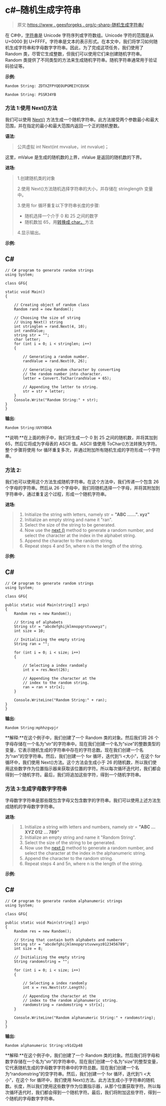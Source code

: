 # c#–随机生成字符串

> 原文:[https://www . geesforgeks . org/c-sharp-随机生成字符串/](https://www.geeksforgeeks.org/c-sharp-randomly-generating-strings/)

在 C#中，[字符串](https://www.geeksforgeeks.org/c-sharp-string/)是 Unicode 字符序列或字符数组。Unicode 字符的范围是从 U+0000 到 U+FFFF。字符串是文本的表示形式。在本文中，我们将学习如何随机生成字符串和字母数字字符串。因此，为了完成这项任务，我们使用了 Random 类，尽管它生成整数，但我们可以使用它们来创建随机字符串。Random 类提供了不同类型的方法来生成随机字符串。随机字符串通常用于验证码验证等。

**示例:**

```
Random String: ZDTXZFPYQEOUPGMEIYCEUSK

Random String: PSSR34YB
```

### 方法 1:使用 Next()方法

我们可以使用 [Next()](https://www.geeksforgeeks.org/c-sharp-random-next-method/) 方法生成一个随机字符串。此方法接受两个参数最小和最大范围，并在指定的最小和最大范围内返回一个正的随机整数。

**语法:**

> 公共虚拟 int Next(int mvvalue，int nvvalue)；

这里，mValue 是生成的随机数的上界，nValue 是返回的随机数的下界。

**进场:**

> 1.创建随机类的对象
> 
> 2.使用 Next()方法随机选择字符串的大小，并存储在 stringlength 变量中。
> 
> 3.使用 for 循环重复以下字符串长度的步骤:
> 
> *   随机选择一个介于 0 和 25 之间的数字
> *   随机数加 65，用[转换成 char。](https://www.geeksforgeeks.org/c-sharp-convert-tocharstring-iformatprovider-method/)方法
> 
> 4.显示输出。

**示例:**

## C#

```
// C# program to generate random strings
using System;

class GFG{

static void Main()
{

    // Creating object of random class
    Random rand = new Random();

    // Choosing the size of string
    // Using Next() string
    int stringlen = rand.Next(4, 10);
    int randValue;
    string str = "";
    char letter;
    for (int i = 0; i < stringlen; i++)
    {

        // Generating a random number.
        randValue = rand.Next(0, 26);

        // Generating random character by converting
        // the random number into character.
        letter = Convert.ToChar(randValue + 65);

        // Appending the letter to string.
        str = str + letter;
    }
    Console.Write("Random String:" + str);
}
}
```

**输出:**

```
Random String:UUYXBGA
```

**说明:**在上面的例子中，我们将生成一个 0 到 25 之间的随机数，并将其加到 65，然后它将成为字母表的 ASCII 值。ASCII 值使用 ToChar()方法转换为字符。整个步骤将使用 for 循环重复多次，并通过附加所有随机生成的字符形成一个字符串。

### 方法 2:

我们也可以使用这个方法生成随机字符串。在这个方法中，我们传递一个包含 26 个字母的字符串。然后从 26 个字母中，我们将随机选择一个字母，并将其附加到字符串中，通过重复这个过程，形成一个随机字符串。

**进场:**

> 1.  Initialize the string with letters, namely str = **"ABC ……". xyz"**
> 2.  Initialize an empty string and name it "ran".
> 3.  Select the size of the string to be generated.
> 4.  Now use the [next ()](https://www.geeksforgeeks.org/c-sharp-random-next-method/) method to generate a random number, and select the character at the index in the alphabet string.
> 5.  Append the character to the random string.
> 6.  Repeat steps 4 and 5n, where n is the length of the string.

**示例:**

## C#

```
// C# program to generate random strings
using System;

class GFG{

public static void Main(string[] args)
{
    Random res = new Random();

    // String of alphabets 
    String str = "abcdefghijklmnopqrstuvwxyz";
    int size = 10;

    // Initializing the empty string
    String ran = "";

    for (int i = 0; i < size; i++)
    {

        // Selecting a index randomly
        int x = res.Next(26);

        // Appending the character at the 
        // index to the random string.
        ran = ran + str[x];
    }

    Console.WriteLine("Random String:" + ran);
}
}
```

**输出:**

```
Random String:mphhzgvpjr
```

**解释:**在这个例子中，我们创建了一个 Random 类的对象。然后我们将 26 个字母存储在一个名为“str”的字符串中。现在我们创建一个名为“size”的整数类型的变量，它表示随机生成的字符串中存在的字符总数。现在我们创建一个名为“ran”的空字符串。然后，我们创建一个 for 循环，迭代到“i <大小”，在这个 for 循环中，我们使用 Next()方法。这个方法会生成小于 26 的随机数，所以我们使用这些数字作为位置指示器来获取该位置的字符。所以每次循环迭代时，我们都会得到一个随机字符。最后，我们将追加这些字符，得到一个随机字符串。

### 方法 3:生成字母数字字符串

字母数字字符串是那些既包含字母又包含数字的字符串。我们可以使用上述方法生成随机的字母数字字符串。

**进场:**

> 1.  Initialize a string with letters and numbers, namely str = **"ABC ... XYZ 012 ... 789"**
> 2.  Initialize an empty string and name it "Random String".
> 3.  Select the size of the string to be generated.
> 4.  Now use the [next ()](https://www.geeksforgeeks.org/c-sharp-random-next-method/) method to generate a random number, and select the character at the index in the alphanumeric string.
> 5.  Append the character to the random string.
> 6.  Repeat steps 4 and 5n, where n is the length of the string.

**示例:**

## C#

```
// C# program to generate random alphanumeric strings
using System;

class GFG{

public static void Main(string[] args)
{
    Random res = new Random();

    // String that contain both alphabets and numbers
    String str = "abcdefghijklmnopqrstuvwxyz0123456789";
    int size = 8;

    // Initializing the empty string
    String randomstring = "";

    for (int i = 0; i < size; i++)
    {

        // Selecting a index randomly
        int x = res.Next(str.Length);

        // Appending the character at the 
        // index to the random alphanumeric string.
        randomstring = randomstring + str[x];
    }

    Console.WriteLine("Random alphanumeric String:" + randomstring);
}
}
```

**输出:**

```
Random alphanumeric String:v91d2p48
```

**解释:**在这个例子中，我们创建了一个 Random 类的对象。然后我们将字母和数字存储在一个名为“str”的字符串中。现在我们创建一个名为“size”的整型变量，它代表随机生成的字母数字字符串中的字符总数。现在我们创建一个名为“randomstring”的空字符串。然后，我们创建一个 for 循环，迭代到“i <大小”，在这个 for 循环中，我们使用 Next()方法。此方法生成小于字符串的随机数。长度，所以我们使用这些数字作为位置指示器，从那个位置获取字符。所以每次循环迭代时，我们都会得到一个随机字符。最后，我们将附加这些字符，得到一个随机的字母数字字符串。